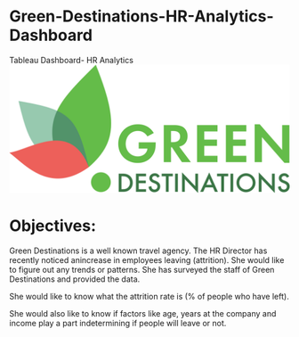 # Green-Destinations-HR-Analytics-Dashboard
Tableau Dashboard- HR Analytics
![image](https://github.com/anishrajmehta/Greendestination/blob/main/greendestination%2Blogo.png)

# Objectives:
Green Destinations is a well known travel agency. The HR Director has recently noticed anincrease in employees leaving (attrition). She would like to figure out any trends or patterns. She has surveyed the staff of Green Destinations and provided the data.

She would like to know what the attrition rate is (% of people who have left).

She would also like to know if factors like age, years at the company and income play a part indetermining if people will leave or not.


